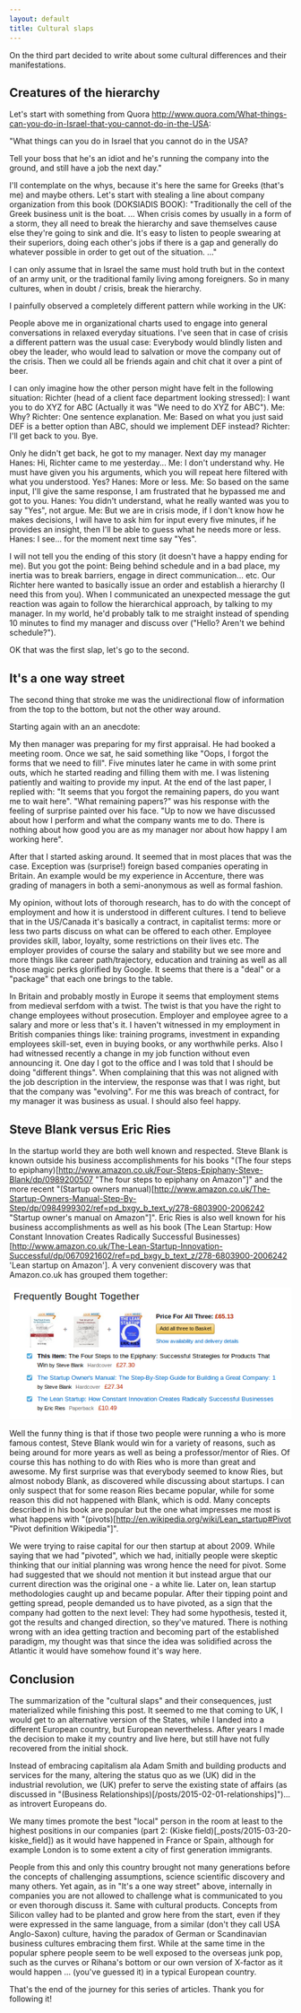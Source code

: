 ```yaml
---
layout: default
title: Cultural slaps
---
```


On the third part decided to write about some cultural differences and their manifestations.

## Creatures of the hierarchy

Let's start with something from Quora http://www.quora.com/What-things-can-you-do-in-Israel-that-you-cannot-do-in-the-USA:

"What things can you do in Israel that you cannot do in the USA?

Tell your boss that he's an idiot and he's running the company into the ground, and still have a job the next day."

I'll contemplate on the whys, because it's here the same for Greeks (that's me) and maybe others. Let's start with stealing a line about company organization from this book (DOKSIADIS BOOK):
"Traditionally the cell of the Greek business unit is the boat. ... When crisis comes by usually in a form of a storm, they all need to break the hierarchy and save themselves cause else they're going to sink and die. It's easy to listen to people swearing at their superiors, doing each other's jobs if there is a gap and generally do whatever possible in order to get out of the situation. ..."

I can only assume that in Israel the same must hold truth but in the context of an army unit, or the traditional family living among foreigners. So in many cultures, when in doubt / crisis, break the hierarchy.

I painfully observed a completely different pattern while working in the UK:

People above me in organizational charts used to engage into general conversations in relaxed everyday situations. I've seen that in case of crisis a different pattern was the usual case: Everybody would blindly listen and obey the leader, who would lead to salvation or move the company out of the crisis. Then we could all be friends again and chit chat it over a pint of beer.

I can only imagine how the other person might have felt in the following situation:
Richter (head of a client face department looking stressed): I want you to do XYZ for ABC (Actually it was "We need to do XYZ for ABC").
Me: Why?
Richter: One sentence explanation.
Me: Based on what you just said DEF is a better option than ABC, should we implement DEF instead?
Richter: I'll get back to you. Bye.

Only he didn't get back, he got to my manager. Next day my manager
Hanes: Hi, Richter came to me yesterday...
Me: I don't understand why. He must have given you his arguments, which you will repeat here filtered with what you understood. Yes?
Hanes: More or less.
Me: So based on the same input, I'll give the same response, I am frustrated that he bypassed me and got to you.
Hanes: You didn't understand, what he really wanted was you to say "Yes", not argue.
Me: But we are in crisis mode, if I don't know how he makes decisions, I will have to ask him for input every five minutes, if he provides an insight, then I'll be able to guess what he needs more or less.
Hanes: I see... for the moment next time say "Yes".

I will not tell you the ending of this story (it doesn't have a happy ending for me). But you got the point: Being behind schedule and in a bad place, my inertia was to break barriers, engage in direct communication... etc. Our Richter here wanted to basically issue an order and establish a hierarchy (I need this from you). When I communicated an unexpected message the gut reaction was again to follow the hierarchical approach, by talking to my manager. In my world, he'd probably talk to me straight instead of spending 10 minutes to find my manager and discuss over ("Hello? Aren't we behind schedule?").

OK that was the first slap, let's go to the second.

## It's a one way street

The second thing that stroke me was the unidirectional flow of information from the top to the bottom, but not the other way around.

Starting again with an an anecdote:

My then manager was preparing for my first appraisal. He had booked a meeting room. Once we sat, he said something like "Oops, I forgot the forms that we need to fill". Five minutes later he came in with some print outs, which he started reading and filling them with me. I was listening patiently and waiting to provide my input. At the end of the last paper, I replied with: "It seems that you forgot the remaining papers, do you want me to wait here". "What remaining papers?" was his response with the feeling of surprise painted over his face. "Up to now we have discussed about how I perform and what the company wants me to do. There is nothing about how good you are as my manager nor about how happy I am working here".

After that I started asking around. It seemed that in most places that was the case. Exception was (surprise!) foreign based companies operating in Britain. An example would be my experience in Accenture, there was grading of managers in both a semi-anonymous as well as formal fashion.

My opinion, without lots of thorough research, has to do with the concept of employment and how it is understood in different cultures. I tend to believe that in the US/Canada it's basically a contract, in capitalist terms: more or less two parts discuss on what can be offered to each other. Employee provides skill, labor, loyalty, some restrictions on their lives etc. The employer provides of course the salary and stability but we see more and more things like career path/trajectory, education and training as well as all those magic perks glorified by Google. It seems that there is a "deal" or a "package" that each one brings to the table.

In Britain and probably mostly in Europe it seems that employment stems from medieval serfdom with a twist. The twist is that you have the right to change employees without prosecution. Employer and employee agree to a salary and more or less that's it. I haven't witnessed in my employment in British companies things like: training programs, investment in expanding employees skill-set, even in buying books, or any worthwhile perks. Also I had witnessed recently a change in my job function without even announcing it. One day I got to the office and I was told that I should be doing "different things". When complaining that this was not aligned with the job description in the interview, the response was that I was right, but that the company was "evolving". For me this was breach of contract, for my manager it was business as usual. I should also feel happy.

## Steve Blank versus Eric Ries

In the startup world they are both well known and respected. Steve Blank is known outside his business accomplishments for his books "(The four steps to epiphany)[http://www.amazon.co.uk/Four-Steps-Epiphany-Steve-Blank/dp/0989200507 "The four steps to epiphany on Amazon"]" and the more recent "(Startup owners manual)[http://www.amazon.co.uk/The-Startup-Owners-Manual-Step-By-Step/dp/0984999302/ref=pd_bxgy_b_text_y/278-6803900-2006242 "Startup owner's manual on Amazon"]". Eric Ries is also well known for his business accomplishments as well as his book (The Lean Startup: How Constant Innovation Creates Radically Successful Businesses)[http://www.amazon.co.uk/The-Lean-Startup-Innovation-Successful/dp/0670921602/ref=pd_bxgy_b_text_z/278-6803900-2006242 'Lean startup on Amazon']. A very convenient discovery was that Amazon.co.uk has grouped them together:

![Amazon.co.uk book grouping](/images/blank_and_ries_amazon_recommendation.png "Amazon.co.uk book grouping")

Well the funny thing is that if those two people were running a who is more famous contest, Steve Blank would win for a variety of reasons, such as being around for more years as well as being a professor/mentor of Ries. Of course this has nothing to do with Ries who is more than great and awesome. My first surprise was that everybody seemed to know Ries, but almost nobody Blank, as discovered while discussing about startups. I can only suspect that for some reason Ries became popular, while for some reason this did not happened with Blank, which is odd. Many concepts described in his book are popular but the one what impresses me most is what happens with "(pivots)[http://en.wikipedia.org/wiki/Lean_startup#Pivot "Pivot definition Wikipedia"]".

We were trying to raise capital for our then startup at about 2009. While saying that we had "pivoted", which we had, initially people were skeptic thinking that our initial planning was wrong hence the need for pivot. Some had suggested that we should not mention it but instead argue that our current direction was the original one - a white lie. Later on, lean startup methodologies caught up and became popular. After their tipping point and getting spread, people demanded us to have pivoted, as a sign that the company had gotten to the next level: They had some hypothesis, tested it, got the results and changed direction, so they've matured. There is nothing wrong with an idea getting traction and becoming part of the established paradigm, my thought was that since the idea was solidified across the Atlantic it would have somehow found it's way here. 

## Conclusion

The summarization of the "cultural slaps" and their consequences, just materialized while finishing this post. It seemed to me that coming to UK, I would get to an alternative version of the States, while I landed into a different European country, but European nevertheless. After years I made the decision to make it my country and live here, but still have not fully recovered from the initial shock.

Instead of embracing capitalism ala Adam Smith and building products and services for the many, altering the status quo as we (UK) did in the industrial revolution, we (UK) prefer to serve the existing state of affairs (as discussed in "(Business Relationships)[/posts/2015-02-01-relationships]")... as introvert Europeans do.

We many times promote the best "local" person in the room at least to the highest positions in our companies (part 2: (Kiske field)[_posts/2015-03-20-kiske_field]) as it would have happened in France or Spain, although for example London is to some extent a city of first generation immigrants.

People from this and only this country brought not many generations before the concepts of challenging assumptions, science scientific discovery and many others. Yet again, as in "It's a one way street" above, internally in companies you are not allowed to challenge what is communicated to you or even thorough discuss it. Same with cultural products. Concepts from Silicon valley had to be planted and grow here from the start, even if they were expressed in the same language, from a similar (don't they call USA Anglo-Saxon) culture, having the paradox of German or Scandinavian business cultures embracing them first. While at the same time in the popular sphere people seem to be well exposed to the overseas junk pop, such as the curves or Rihana's bottom or our own version of X-factor as it would happen ... (you've guessed it) in a typical European country.

That's the end of the journey for this series of articles. Thank you for following it!
 